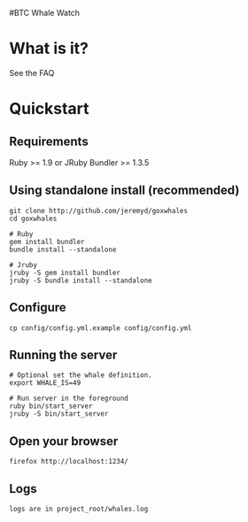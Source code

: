 #BTC Whale Watch

# What is it?

See the FAQ

# Quickstart

## Requirements

Ruby >= 1.9 or JRuby
Bundler >= 1.3.5

## Using standalone install (recommended)

    git clone http://github.com/jeremyd/goxwhales
    cd goxwhales

    # Ruby
    gem install bundler
    bundle install --standalone
    
    # Jruby
    jruby -S gem install bundler
    jruby -S bundle install --standalone

## Configure

    cp config/config.yml.example config/config.yml

## Running the server

    # Optional set the whale definition.
    export WHALE_IS=49

    # Run server in the foreground
    ruby bin/start_server
    jruby -S bin/start_server

## Open your browser

    firefox http://localhost:1234/

## Logs
    
    logs are in project_root/whales.log

